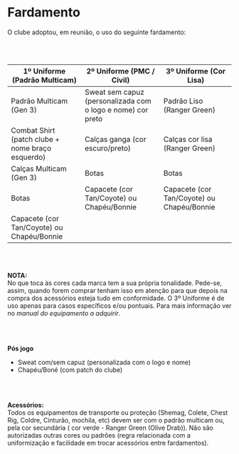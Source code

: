 # Fardamento

O clube adoptou, em reunião, o uso do seguinte fardamento:


<br><br>

| **1º Uniforme** (Padrão Multicam)                | **2º Uniforme** (PMC / Civil)                          | **3º Uniforme** (Cor Lisa)                 |
|--------------------------------------------------|-------------------------------------------------------------|--------------------------------------------|
| Padrão Multicam (Gen 3)                          | Sweat sem capuz (personalizada com o logo e nome) cor preto | Padrão Liso (Ranger Green)                 |
| Combat Shirt (patch clube + nome braço esquerdo) | Calças ganga (cor escuro/preto)                             | Calças cor lisa (Ranger Green)             |
| Calças Multicam (Gen 3)                          | Botas                                                       | Botas                                      |
| Botas                                            | Capacete (cor Tan/Coyote) ou Chapéu/Bonnie                  | Capacete (cor Tan/Coyote) ou Chapéu/Bonnie |
| Capacete (cor Tan/Coyote) ou Chapéu/Bonnie       |                                                             |                                            |


<br><br>

**NOTA:**<br>
No que toca às cores cada marca tem a sua própria tonalidade. Pede-se, assim, quando forem comprar tenham isso em atenção para que depois na compra dos acessórios esteja tudo em conformidade. O 3º Uniforme é de uso apenas para casos específicos e/ou pontuais. Para mais informação ver no _manual do equipamento a adquirir_.

<br><br>

**Pós jogo**
* Sweat com/sem capuz (personalizada com o logo e nome)
* Chapéu/Boné (com patch do clube)

<br><br>

**Acessórios:** <br>
Todos os equipamentos de transporte ou proteção (Shemag, Colete, Chest Rig, Coldre, Cinturão, mochila, etc) devem ser com o padrão multicam ou, pela cor secundária ( cor verde - Ranger Green (Olive Drab)). Não são autorizadas outras cores ou padrões (regra relacionada com a uniformização e facilidade em trocar acessórios entre fardamentos).
